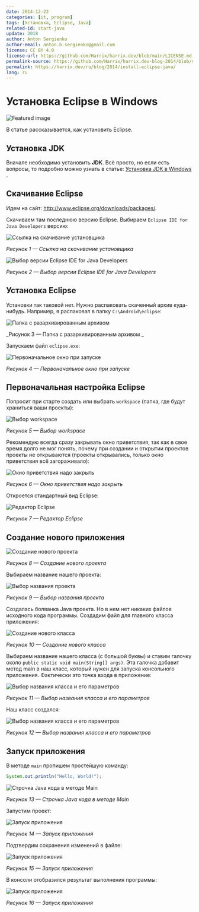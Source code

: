 ```yaml
---
date: 2014-12-22
categories: [it, program]
tags: [Установка, Eclipse, Java]
related-id: start-java
update: 2018
author: Anton Sergienko
author-email: anton.b.sergienko@gmail.com
license: CC BY 4.0
license-url: https://github.com/Harrix/harrix.dev/blob/main/LICENSE.md
permalink-source: https://github.com/Harrix/harrix.dev-blog-2014/blob/main/install-eclipse-java/install-eclipse-java.md
permalink: https://harrix.dev/ru/blog/2014/install-eclipse-java/
lang: ru
---
```


# Установка Eclipse в Windows

![Featured image](featured-image.svg)

В статье рассказывается, как установить Eclipse.

## Установка JDK

Вначале необходимо установить **JDK**. Всё просто, но если есть вопросы, то подробно можно узнать в статье: [Установка JDK в Windows](https://github.com/Harrix/harrix.dev-blog-2019/blob/main/install-jdk-on-windows/install-jdk-on-windows.md) <!-- https://harrix.dev/ru/blog/2019/install-jdk-on-windows/ -->.

## Скачивание Eclipse

Идем на сайт: <http://www.eclipse.org/downloads/packages/>.

Скачиваем там последнюю версию Eclipse. Выбираем `Eclipse IDE for Java Developers` версию:

![Ссылка на скачивание установщика](img/download_01.png)

_Рисунок 1 — Ссылка на скачивание установщика_

![Выбор версии Eclipse IDE for Java Developers](img/download_02.png)

_Рисунок 2 — Выбор версии Eclipse IDE for Java Developers_

## Установка Eclipse

Установки так таковой нет. Нужно распаковать скаченный архив куда-нибудь. Например, я распаковал в папку `C:\Android\eclipse`:

![Папка с разархивированным архивом ](img/install.png)

_Рисунок 3 — Папка с разархивированным архивом _

Запускаем файл `eclipse.exe`:

![Первоначальное окно при запуске](img/start-program.png)

_Рисунок 4 — Первоначальное окно при запуске_

## Первоначальная настройка Eclipse

Попросит при старте создать или выбрать `workspace` (папка, где будут храниться ваши проекты):

![Выбор workspace](img/config_01.png)

_Рисунок 5 — Выбор workspace_

Рекомендую всегда сразу закрывать окно приветствия, так как в свое время долго не мог понять, почему при создании и открытии проектов проекты не открываются (проекты открывались, только окно приветствия всё загораживало):

![Окно приветствия надо закрыть](img/config_02.png)

_Рисунок 6 — Окно приветствия надо закрыть_

Откроется стандартный вид Eclipse:

![Редактор Eclipse](img/eclipse.png)

_Рисунок 7 — Редактор Eclipse_

## Создание нового приложения

![Создание нового проекта](img/new-project_01.png)

_Рисунок 8 — Создание нового проекта_

Выбираем название нашего проекта:

![Выбор названия проекта](img/new-project_02.png)

_Рисунок 9 — Выбор названия проекта_

Создалась болванка Java проекта. Но в нем нет никаких файлов исходного кода программы. Создадим файл для главного класса приложения:

![Создание нового класса](img/new-project_03.png)

_Рисунок 10 — Создание нового класса_

Выбираем название нашего класса (с большой буквы) и ставим галочку около `public static void main(String[] args)`. Эта галочка добавит метод main в наш класс, который нужен для запуска консольного приложения. Фактически это точка входа в приложение:

![Выбор названия класса и его параметров](img/new-project_04.png)

_Рисунок 11 — Выбор названия класса и его параметров_

Наш класс создался:

![Выбор названия класса и его параметров](img/new-project_05.png)

_Рисунок 12 — Выбор названия класса и его параметров_

## Запуск приложения

В методе `main` пропишем простейшую команду:

```java
System.out.println("Hello, World!");
```

![Строчка Java кода в методе Main](img/java.png)

_Рисунок 13 — Строчка Java кода в методе Main_

Запустим проект:

![Запуск приложения](img/run_01.png)

_Рисунок 14 — Запуск приложения_

Подтвердим сохранения изменений в файле:

![Запуск приложения](img/run_02.png)

_Рисунок 15 — Запуск приложения_

В консоли отобразился результат выполнения программы:

![Запуск приложения](img/run_03.png)

_Рисунок 16 — Запуск приложения_

